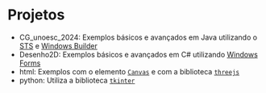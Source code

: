# Projetos
* CG_unoesc_2024: Exemplos básicos e avançados em Java utilizando o [STS](https://spring.io/tools) e [Windows Builder](https://eclipse.dev/windowbuilder/)
* Desenho2D: Exemplos básicos e avançados em C# utilizando [Windows Forms](https://pt.wikipedia.org/wiki/Windows_Forms)
* html: Exemplos com o elemento [`Canvas`](https://www.w3schools.com/html/html5_canvas.asp) e com a biblioteca [`threejs`](https://threejs.org/)
* python: Utiliza a biblioteca [`tkinter`](https://docs.python.org/3/library/tkinter.html)
